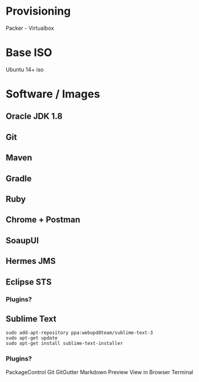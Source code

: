 # Provisioning 

Packer - Virtualbox


# Base ISO

Ubuntu 14+ iso

# Software / Images

## Oracle JDK 1.8

## Git

## Maven

## Gradle

## Ruby


## Chrome + Postman

## SoaupUI

## Hermes JMS

## Eclipse STS

### Plugins?

## Sublime Text

```
sudo add-apt-repository ppa:webupd8team/sublime-text-3
sudo apt-get update
sudo apt-get install sublime-text-installer
```

### Plugins?
PackageControl
Git
GitGutter
Markdown Preview
View in Browser
Terminal


